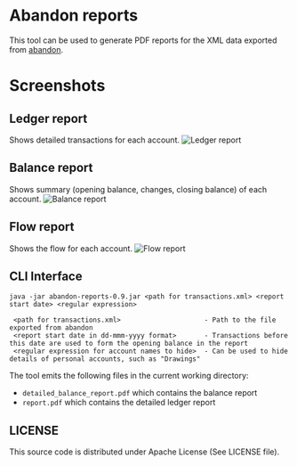 # Abandon reports

This tool can be used to generate PDF reports for the XML data exported from [abandon](https://github.com/hrj/abandon).

# Screenshots

## Ledger report
Shows detailed transactions for each account.
![Ledger report](https://i.imgur.com/EXtvcjd.png)

## Balance report
Shows summary (opening balance, changes, closing balance) of each account.
![Balance report](https://i.imgur.com/FlPwvtx.png)

## Flow report
Shows the flow for each account.
![Flow report](https://i.imgur.com/RJN4TbV.png)


## CLI Interface

```
java -jar abandon-reports-0.9.jar <path for transactions.xml> <report start date> <regular expression>

 <path for transactions.xml>                     - Path to the file exported from abandon
 <report start date in dd-mmm-yyyy format>       - Transactions before this date are used to form the opening balance in the report
 <regular expression for account names to hide>  - Can be used to hide details of personal accounts, such as "Drawings"

```

The tool emits the following files in the current working directory: 
  * `detailed_balance_report.pdf` which contains the balance report
  * `report.pdf` which contains the detailed ledger report


## LICENSE

This source code is distributed under Apache License (See LICENSE file).
